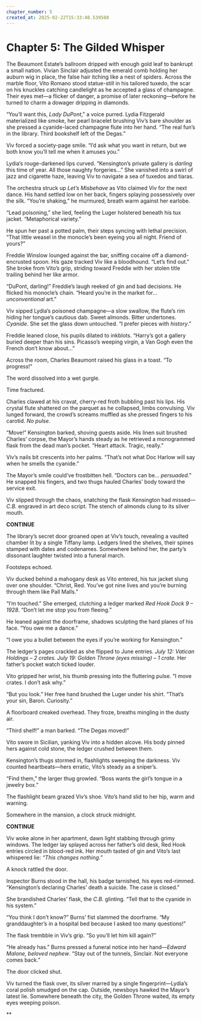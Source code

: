 ```yaml
---
chapter_number: 5
created_at: 2025-02-22T15:33:48.539588
---
```

# Chapter 5: The Gilded Whisper  

The Beaumont Estate’s ballroom dripped with enough gold leaf to bankrupt a small nation. Vivian Sinclair adjusted the emerald comb holding her auburn wig in place, the false hair itching like a nest of spiders. Across the marble floor, Vito Romano stood statue-still in his tailored tuxedo, the scar on his knuckles catching candlelight as he accepted a glass of champagne. Their eyes met—a flicker of danger, a promise of later reckoning—before he turned to charm a dowager dripping in diamonds.  

“You’ll want this, *Lady DuPont*,” a voice purred. Lydia Fitzgerald materialized like smoke, her pearl bracelet brushing Viv’s bare shoulder as she pressed a cyanide-laced champagne flute into her hand. “The real fun’s in the library. Third bookshelf left of the Degas.”  

Viv forced a society-page smile. “I’d ask what you want in return, but we both know you’ll tell me when it amuses you.”  

Lydia’s rouge-darkened lips curved. “Kensington’s private gallery is *darling* this time of year. All those naughty forgeries…” She vanished into a swirl of jazz and cigarette haze, leaving Viv to navigate a sea of tuxedos and tiaras.  

The orchestra struck up *Let’s Misbehave* as Vito claimed Viv for the next dance. His hand settled low on her back, fingers splaying possessively over the silk. “You’re shaking,” he murmured, breath warm against her earlobe.  

“Lead poisoning,” she lied, feeling the Luger holstered beneath his tux jacket. “Metaphorical variety.”  

He spun her past a potted palm, their steps syncing with lethal precision. “That little weasel in the monocle’s been eyeing you all night. Friend of yours?”  

Freddie Winslow lounged against the bar, sniffing cocaine off a diamond-encrusted spoon. His gaze tracked Viv like a bloodhound. “Let’s find out.” She broke from Vito’s grip, striding toward Freddie with her stolen title trailing behind her like armor.  

“DuPont, darling!” Freddie’s laugh reeked of gin and bad decisions. He flicked his monocle’s chain. “Heard you’re in the market for… *unconventional* art.”  

Viv sipped Lydia’s poisoned champagne—a slow swallow, the flute’s rim hiding her tongue’s cautious dab. Sweet almonds. Bitter undertones. *Cyanide*. She set the glass down untouched. “I prefer pieces with *history*.”  

Freddie leaned close, his pupils dilated to inkblots. “Harry’s got a gallery buried deeper than his sins. Picasso’s weeping virgin, a Van Gogh even the French don’t know about…”  

Across the room, Charles Beaumont raised his glass in a toast. “To progress!”  

The word dissolved into a wet gurgle.  

Time fractured.  

Charles clawed at his cravat, cherry-red froth bubbling past his lips. His crystal flute shattered on the parquet as he collapsed, limbs convulsing. Viv lunged forward, the crowd’s screams muffled as she pressed fingers to his carotid. *No pulse*.  

“Move!” Kensington barked, shoving guests aside. His linen suit brushed Charles’ corpse, the Mayor’s hands steady as he retrieved a monogrammed flask from the dead man’s pocket. “Heart attack. Tragic, really.”  

Viv’s nails bit crescents into her palms. “That’s not what Doc Harlow will say when he smells the cyanide.”  

The Mayor’s smile could’ve frostbitten hell. “Doctors can be… *persuaded*.” He snapped his fingers, and two thugs hauled Charles’ body toward the service exit.  

Viv slipped through the chaos, snatching the flask Kensington had missed—*C.B.* engraved in art deco script. The stench of almonds clung to its silver mouth.  

**CONTINUE**  

The library’s secret door groaned open at Viv’s touch, revealing a vaulted chamber lit by a single Tiffany lamp. Ledgers lined the shelves, their spines stamped with dates and codenames. Somewhere behind her, the party’s dissonant laughter twisted into a funeral march.  

Footsteps echoed.  

Viv ducked behind a mahogany desk as Vito entered, his tux jacket slung over one shoulder. “Christ, Red. You’ve got nine lives and you’re burning through them like Pall Malls.”  

“I’m touched.” She emerged, clutching a ledger marked *Red Hook Dock 9 – 1928*. “Don’t let me stop you from fleeing.”  

He leaned against the doorframe, shadows sculpting the hard planes of his face. “You owe me a dance.”  

“I owe you a bullet between the eyes if you’re working for Kensington.”  

The ledger’s pages crackled as she flipped to June entries. *July 12: Vatican Holdings – 2 crates. July 19: Golden Throne (eyes missing) – 1 crate.* Her father’s pocket watch ticked louder.  

Vito gripped her wrist, his thumb pressing into the fluttering pulse. “I move crates. I don’t ask why.”  

“But you look.” Her free hand brushed the Luger under his shirt. “That’s your sin, Baron. Curiosity.”  

A floorboard creaked overhead. They froze, breaths mingling in the dusty air.  

“Third shelf!” a man barked. “The Degas moved!”  

Vito swore in Sicilian, yanking Viv into a hidden alcove. His body pinned hers against cold stone, the ledger crushed between them.  

Kensington’s thugs stormed in, flashlights sweeping the darkness. Viv counted heartbeats—hers erratic, Vito’s steady as a sniper’s.  

“Find them,” the larger thug growled. “Boss wants the girl’s tongue in a jewelry box.”  

The flashlight beam grazed Viv’s shoe. Vito’s hand slid to her hip, warm and warning.  

Somewhere in the mansion, a clock struck midnight.  

**CONTINUE**  

Viv woke alone in her apartment, dawn light stabbing through grimy windows. The ledger lay splayed across her father’s old desk, Red Hook entries circled in blood-red ink. Her mouth tasted of gin and Vito’s last whispered lie: *“This changes nothing.”*  

A knock rattled the door.  

Inspector Burns stood in the hall, his badge tarnished, his eyes red-rimmed. “Kensington’s declaring Charles’ death a suicide. The case is closed.”  

She brandished Charles’ flask, the *C.B.* glinting. “Tell that to the cyanide in his system.”  

“You think I don’t know?” Burns’ fist slammed the doorframe. “My granddaughter’s in a hospital bed because I asked too many questions!”  

The flask trembble in Viv’s grip. “So you’ll let him kill again?”  

“He already has.” Burns pressed a funeral notice into her hand—*Edward Malone, beloved nephew*. “Stay out of the tunnels, Sinclair. Not everyone comes back.”  

The door clicked shut.  

Viv turned the flask over, its silver marred by a single fingerprint—Lydia’s coral polish smudged on the cap. Outside, newsboys hawked the Mayor’s latest lie. Somewhere beneath the city, the Golden Throne waited, its empty eyes weeping poison.  

**